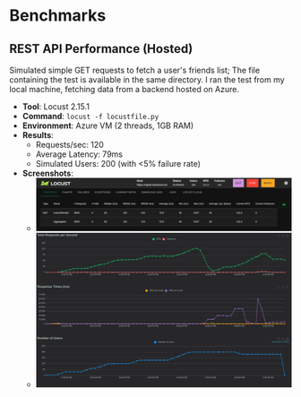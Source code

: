 # Benchmarks

## REST API Performance (Hosted)
Simulated simple GET requests to fetch a user's friends list; The file containing the test is available in the same directory. 
I ran the test from my local machine, fetching data from a backend hosted on Azure.

- **Tool**: Locust 2.15.1
- **Command**: `locust -f locustfile.py`
- **Environment**: Azure VM (2 threads, 1GB RAM)
- **Results**:
  - Requests/sec: 120
  - Average Latency: 79ms
  - Simulated Users: 200 (with <5% failure rate)
- **Screenshots**:
  - [![hosted_results_s1](./screenshots/s1.png)](./screenshots/s1.png) 
  - [![hosted_results_s2](./screenshots/s2.png)](./screenshots/s2.png) 
